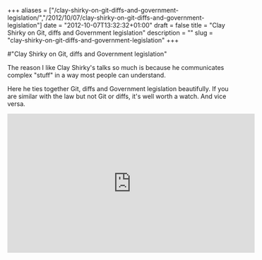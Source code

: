 +++
aliases = ["/clay-shirky-on-git-diffs-and-government-legislation/","/2012/10/07/clay-shirky-on-git-diffs-and-government-legislation"]
date = "2012-10-07T13:32:32+01:00"
draft = false
title = "Clay Shirky on Git, diffs and Government legislation"
description = ""
slug = "clay-shirky-on-git-diffs-and-government-legislation"
+++

#"Clay Shirky on Git, diffs and Government legislation"

The reason I like Clay Shirky's talks so much is because he communicates complex "stuff" in a way most people can understand. 

Here he ties together Git, diffs and Government legislation beautifully. If you are similar with the law but not Git or diffs, it's well worth a watch. And vice versa.

<iframe src="http://embed.ted.com/talks/clay_shirky_how_the_internet_will_one_day_transform_government.html" width="560" height="315" frameborder="0" scrolling="no" webkitAllowFullScreen mozallowfullscreen allowFullScreen></iframe>